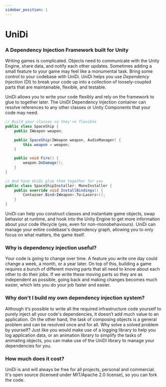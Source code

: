 ```yaml
---
sidebar_position: 1
---
```


# UniDi

### A Dependency Injection Framework built for Unity
Writing games is complicated. Objects need to communicate with the Unity Engine, share data, and notify each other updates. Sometimes adding a small feature to your game may feel like a monumental task. Bring some control to your codebase with UniDi. UniDi helps you use _Dependency Injection_ (DI) to break your code up into a collection of loosely-coupled parts that are maintainable, flexible, and testable.

UniDi allows you to write your code flexibly and rely on the framework to glue to together later. The UniDI Dependency Injection container can resolve references to any other classes or Unity Components that your code may need.

```cs
// Build your classes so they're flexible
public class SpaceShip {
    public IWeapon weapon;

    public SpaceShip(IWeapon weapon, AudioManager) {
        this.weapon = weapon;
    }

    public void Fire() {
        weapon.DoDamage();
    }
}

// And have UniDi glue them together for you
public class SpaceShipInstaller: MonoInstaller {
    public override void InstallBindings() {
        Container.Bind<IWeapon>.To<Lasers>();
    }
}
```

UniDi can help you construct classes and instantiate game objects, swap behavior at runtime, and hook into the Unity Engine to get more information about your code lifecycle (yes, even for non-monobehaviours). UniDi can manage your entire codebase's dependency graph, allowing you to only focus on what matters, the game itself.

### Why is dependency injection useful?
Your code is going to change over time. A feature you write one day could change a week, a month, or a year later. On top of this, building a game requires a bunch of different moving parts that all need to know about each other to do their jobs. If we write these moving parts so they are as independent as possible, going back and making changes becomes much easier, which lets you do your job faster and easier.

### Why don't I build my own dependency injection system?
Although it’s possible to write all the required infrastructure code yourself to purely inject all your code's dependencies, it doesn’t add much value to an application. On the other hand, the task of composing objects is a general problem and can be resolved once and for all. Why solve a solved problem by yourself? Just like you would make use of a logging library to help you log application data, or an animation library to simplify the tasks of animating objects, you can make use of the UniDI library to manage your dependencies for you.

### How much does it cost?
UniDi is and will always be free for all projects, personal and commercial. It's open source (licensed under MIT/Apache 2.0 license), so you can fork the code.